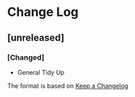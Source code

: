 # Change Log

## [unreleased]
### [Changed]
- General Tidy Up

The format is based on [Keep a Changelog](http://keepachangelog.com/)
